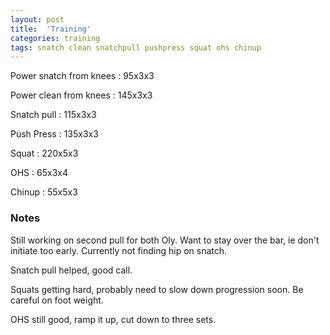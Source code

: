 ```yaml
---
layout: post
title:  'Training'
categories: training
tags: snatch clean snatchpull pushpress squat ohs chinup
---
```


Power snatch from knees :   95x3x3

Power clean from knees  :   145x3x3

Snatch pull   :   115x3x3

Push Press  :   135x3x3

Squat   :   220x5x3

OHS     :   65x3x4

Chinup  :   55x5x3


### Notes

Still working on second pull for both Oly. Want to stay over the bar, ie don't initiate
too early. Currently not finding hip on snatch.

Snatch pull helped, good call.

Squats getting hard, probably need to slow down progression soon. Be careful on foot
weight.

OHS still good, ramp it up, cut down to three sets.
